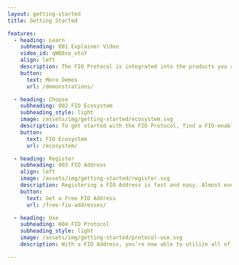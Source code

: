 ```yaml
---
layout: getting-started
title: Getting Started

features:
  - heading: Learn
    subheading: 001 Explainer Video
    video_id: qWQ8so_vtuY
    align: left
    description: The FIO Protocol is integrated into the products you already know and use today – and it works the same across all applications. If you’re new to the FIO Protocol, start off by watching this explainer video to see how it works.
    button:
      text: More Demos
      url: /demonstrations/

  - heading: Choose
    subheading: 002 FIO Ecosystem
    subheading_style: light
    image: /assets/img/getting-started/ecosystem.svg
    description: To get started with the FIO Protocol, find a FIO-enabled wallet that enables FIO Address registration. If your favorite wallet isn’t integrated yet, let them know to use the FIO Protocol! Otherwise, feel free to try out one of the many fully-integrated products already available.
    button:
      text: FIO Ecosystem
      url: /ecosystem/

  - heading: Register
    subheading: 003 FIO Address
    align: left
    image: /assets/img/getting-started/register.svg
    description: Registering a FIO Address is fast and easy. Almost every FIO-enabled wallet or exchange will have a spot to register a FIO Address, if you have trouble finding it, check out our knowledge base, which we will keep updated with instructions as they become available. For a limited time, FIO Addresses are free to register, prepaid by the Foundation.
    button:
      text: Get a Free FIO Address
      url: /free-fio-addresses/

  - heading: Use
    subheading: 004 FIO Protocol
    subheading_style: light
    image: /assets/img/getting-started/protocol-use.svg
    description: With a FIO Address, you’re now able to utilize all of the FIO Protocol’s capabilities. Get started by trying a request! Or try interacting with one of the many FIO-enabled applications.

---
```

